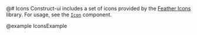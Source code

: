 @# Icons
Construct-ui includes a set of icons provided by the <a href="https://feathericons.com/">Feather Icons </a> library. For usage, see the <a href ='https://vrimar.github.io/construct-ui/#/components/icon'>`Icon`</a> component. 

@example IconsExample

